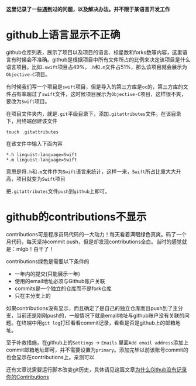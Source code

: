 **这里记录了一些遇到过的问题，以及解决办法。并不限于某语言开发工作**

# github上语言显示不正确

github仓库列表，展示了项目以及项目的语言、标星数和forks数等内容，这里语言有时候会不准确。github是根据项目中所有文件所占的比例来决定该项目是什么语言项目。比如`.swift`项目占49%，`.h`和`.m`文件占51%，那么该项目就会展示为`Objective-C`项目。

有时候我们写一个项目是`swift`项目，但是导入的第三方库是`oc`的，第三方库的文件占有率超过了`swift`文件，这时候项目展示为`Objective-C`项目，这样很不爽，要改为`Swift`项目。

在项目文件夹内，就是`.git`平级目录下，添加`.gitattributes`文件。在该目录下，用终端创建该文件

```
touch .gitattributes
```

在该文件中输入下面内容

```
*.h linguist-language=Swift
*.m linguist-language=Swift
```

意思是将`.h`和`.m`文件作为`Swift`语言来统计，这样一来，`Swift`所占比重大大升高，项目就变为`Swift`项目

把`.gitattributes`文件`push`到`github`上即可。


# github的contributions不显示

contributions可是程序员码代码的一大动力！每天看着满眼绿色真爽。码了一个月代码，每天坚持commit push，但是却发现contributions全白。当时的感觉就是：mlgb！白干了！

contributions绿色是需要以下条件的

- 一年内的提交(只能展示一年)
- 使用的email地址必须与Github账户关联
- commits是一个独立的仓库而不是fork仓库
- 只在主分支上的

如果contributions没有显示，而且确定了是自己的独立仓库而且push到了主分支，当前还是刚刚push的，一般情况下就是email地址与github账户没有关联的问题。在终端中用`git log`打印看看commit记录，看看是否是github上的邮箱地址。

至于补救措施，在github上的`Settings` -> `Emails` 里面`Add email address`添加上commit邮箱地址即可，并不需要设置为`primary`。添加完毕以前该账号commit的也会显示在contributions上。亲测可以

还有文章说需要运行脚本改变git历史，具体请见这篇文章[为什么Github没有记录你的Contributions](https://segmentfault.com/a/1190000004318632)